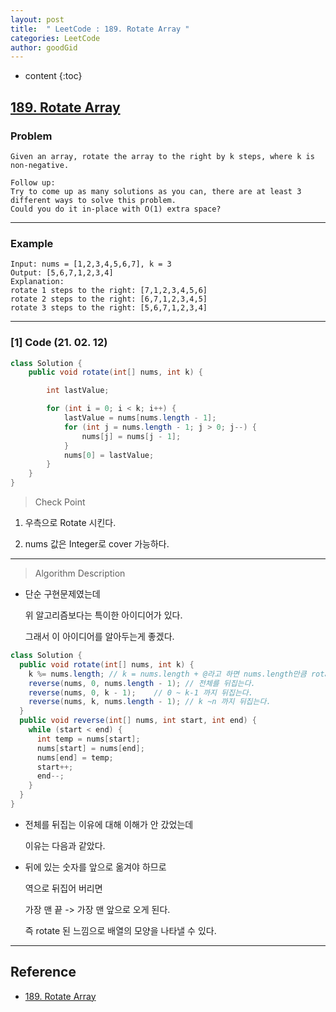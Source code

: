 ```yaml
---
layout: post
title:  " LeetCode : 189. Rotate Array "
categories: LeetCode
author: goodGid
---
```

* content
{:toc}

## [189. Rotate Array](https://leetcode.com/problems/rotate-array/)

### Problem

```
Given an array, rotate the array to the right by k steps, where k is non-negative.

Follow up:
Try to come up as many solutions as you can, there are at least 3 different ways to solve this problem.
Could you do it in-place with O(1) extra space?
```





---

### Example

```
Input: nums = [1,2,3,4,5,6,7], k = 3
Output: [5,6,7,1,2,3,4]
Explanation:
rotate 1 steps to the right: [7,1,2,3,4,5,6]
rotate 2 steps to the right: [6,7,1,2,3,4,5]
rotate 3 steps to the right: [5,6,7,1,2,3,4]
```

---

### [1] Code (21. 02. 12)

``` java
class Solution {
    public void rotate(int[] nums, int k) {

        int lastValue;

        for (int i = 0; i < k; i++) {
            lastValue = nums[nums.length - 1];
            for (int j = nums.length - 1; j > 0; j--) {
                nums[j] = nums[j - 1];
            }
            nums[0] = lastValue;
        }
    }
}
```

> Check Point

1. 우측으로 Rotate 시킨다.

2. nums 값은 Integer로 cover 가능하다.

---

> Algorithm Description

* 단순 구현문제였는데 

  위 알고리즘보다는 특이한 아이디어가 있다.

  그래서 이 아이디어를 알아두는게 좋겠다.

``` java
class Solution {
  public void rotate(int[] nums, int k) {
    k %= nums.length; // k = nums.length + @라고 하면 nums.length만큼 rotate 하는 건 의미가 없다.
    reverse(nums, 0, nums.length - 1); // 전체를 뒤집는다.
    reverse(nums, 0, k - 1);    // 0 ~ k-1 까지 뒤집는다.
    reverse(nums, k, nums.length - 1); // k ~n 까지 뒤집는다.
  }
  public void reverse(int[] nums, int start, int end) {
    while (start < end) {
      int temp = nums[start];
      nums[start] = nums[end];
      nums[end] = temp;
      start++;
      end--;
    }
  }
}
```

* 전체를 뒤집는 이유에 대해 이해가 안 갔었는데

  이유는 다음과 같았다.

* 뒤에 있는 숫자를 앞으로 옮겨야 하므로 

  역으로 뒤집어 버리면

  가장 맨 끝 -> 가장 맨 앞으로 오게 된다.

  즉 rotate 된 느낌으로 배열의 모양을 나타낼 수 있다.

---

## Reference

* [189. Rotate Array](https://leetcode.com/problems/rotate-array/)